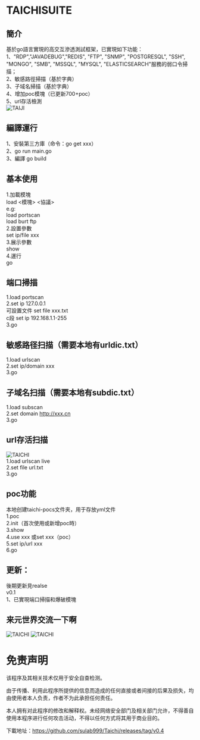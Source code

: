 # TAICHISUITE
## 簡介
基於go語言實現的高交互滲透測試框架，已實現如下功能：  
1、"RDP","JAVADEBUG","REDIS", "FTP", "SNMP", "POSTGRESQL", "SSH", "MONGO", "SMB", "MSSQL", "MYSQL", "ELASTICSEARCH"服務的弱口令掃描；  
2、敏感路徑掃描（基於字典）  
3、子域名掃描（基於字典）    
4、增加poc模塊（已更新700+poc）  
5、url存活檢測  
![TAIJI](https://github.com/sulab999/Taichi/raw/main/demo.png "demo")
## 編譯運行
1、安裝第三方庫（命令：go get xxx）  
2、go run main.go  
3、編譯
go build  

## 基本使用
1.加載模塊  
load <模塊> <協議>  
e.g:  
load portscan  
load burt ftp  
2.設置參數  
set ip/file  xxx  
3.展示參數  
show  
4.運行  
go  

## 端口掃描  
1.load portscan  
2.set ip 127.0.0.1  
可設置文件 set file xxx.txt  
c段 set ip 192.168.1.1-255  
3.go  

## 敏感路径扫描（需要本地有urldic.txt）  
1.load urlscan  
2.set ip/domain xxx  
3.go

## 子域名扫描（需要本地有subdic.txt）  
1.load subscan  
2.set domain http://xxx.cn  
3.go  

## url存活扫描  
![TAICHI](https://github.com/sulab999/Taichi/blob/main/test/livescan.png)  
1.load urlscan live   
2.set file url.txt  
3.go 

## poc功能  
本地创建taichi-pocs文件夹，用于存放yml文件  
1.poc  
2.init（首次使用或新增poc時）  
3.show  
4.use xxx 或set xxx（poc）  
5.set ip/url xxx  
6.go  

## 更新：
後期更新見realse  
v0.1  
1、已實現端口掃描和爆破模塊
## 来元世界交流一下啊
![TAICHI](https://github.com/sulab999/Taichi/blob/main/nworld.jpg)
![TAICHI](https://github.com/sulab999/Taichi/blob/main/webchat.png)

# 免责声明
该程序及其相关技术仅用于安全自查检测。

由于传播、利用此程序所提供的信息而造成的任何直接或者间接的后果及损失，均由使用者本人负责，作者不为此承担任何责任。

本人拥有对此程序的修改和解释权。未经网络安全部门及相关部门允许，不得善自使用本程序进行任何攻击活动，不得以任何方式将其用于商业目的。

下載地址：https://github.com/sulab999/Taichi/releases/tag/v0.4
